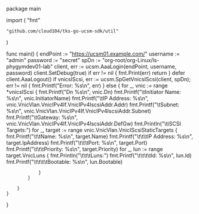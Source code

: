 package main

import (
	"fmt"

	"github.com/cloud104/tks-go-ucsm-sdk/util"
)

func main() {
	endPoint := "https://ucsm01.example.com/"
	username := "admin"
	password := "secret"
	spDn := "org-root/org-Linux/ls-phygymdev01-lab"
	client, err := ucsm.AaaLogin(endPoint, username, password)
	client.SetDebug(true)
	if err != nil {
		fmt.Print(err)
		return
	}
	defer client.AaaLogout()
	if vnicsIScsi, err := ucsm.SpGetVnicsIScsi(client, spDn); err != nil {
		fmt.Printf("Error: %s\n", err)
	} else {
		for _, vnic := range *vnicsIScsi {
			fmt.Printf("Dn %s\n", vnic.Dn)
			fmt.Printf("\tInitiator Name: %s\n", vnic.InitiatorName)
			fmt.Printf("\tIP Address: %s\n", vnic.VnicVlan.VnicIPv4If.VnicIPv4IscsiAddr.Addr)
			fmt.Printf("\tSubnet: %s\n", vnic.VnicVlan.VnicIPv4If.VnicIPv4IscsiAddr.Subnet)
			fmt.Printf("\tGateway: %s\n", vnic.VnicVlan.VnicIPv4If.VnicIPv4IscsiAddr.DefGw)
			fmt.Println("\tiSCSI Targets:")
			for _, target := range vnic.VnicVlan.VnicIScsiStaticTargets {
				fmt.Printf("\t\tName: %s\n", target.Name)
				fmt.Printf("\t\t\tIP Address: %s\n", target.IpAddress)
				fmt.Printf("\t\t\tPort: %s\n", target.Port)
				fmt.Printf("\t\t\tPriority: %s\n", target.Priority)
				for _, lun := range target.VnicLuns {
					fmt.Println("\t\t\tLuns:")
					fmt.Printf("\t\t\t\tId: %s\n", lun.Id)
					fmt.Printf("\t\t\t\tBootable: %s\n", lun.Bootable)

				}
			}

		}
	}
}
